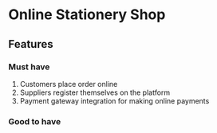 # Online Stationery Shop

## Features

### Must have
1. Customers place order online
2. Suppliers register themselves on the platform
3. Payment gateway integration for making online payments

### Good to have

